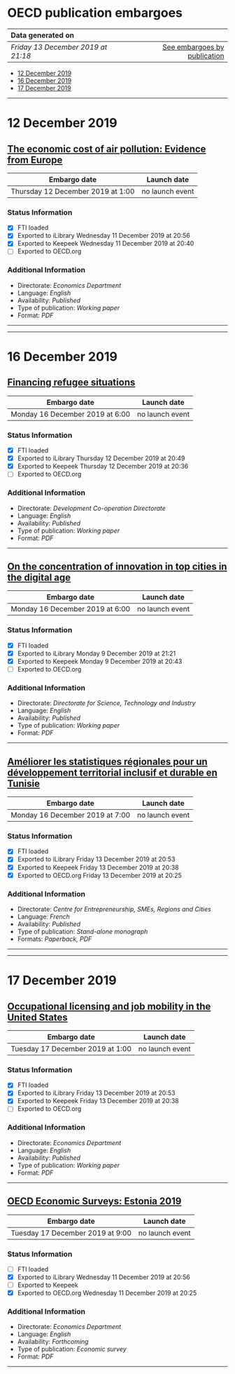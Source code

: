 # OECD publication embargoes

Data generated on | |
|:-----|------:|
| *Friday 13 December 2019 at 21:18* | [See embargoes by publication](embargoes-by-publication.md) |

* [12 December 2019](#12-december-2019)
* [16 December 2019](#16-december-2019)
* [17 December 2019](#17-december-2019)

------

# 12 December 2019

## [The economic cost of air pollution: Evidence from Europe](https://doi.org/10.1787/56119490-en)

Embargo date | Launch date
-------------|:------------:
Thursday 12 December 2019 at 1:00 | no launch event

### Status Information

- [x] FTI loaded 
- [x] Exported to iLibrary Wednesday 11 December 2019 at 20:56
- [x] Exported to Keepeek Wednesday 11 December 2019 at 20:40
- [ ] Exported to OECD.org

### Additional Information

* Directorate: *Economics Department*
* Language: *English*
* Availability: *Published*
* Type of publication: *Working paper*
* Format: *PDF*

------

------

# 16 December 2019

## [Financing refugee situations](https://doi.org/10.1787/02d6b022-en)

Embargo date | Launch date
-------------|:------------:
Monday 16 December 2019 at 6:00 | no launch event

### Status Information

- [x] FTI loaded 
- [x] Exported to iLibrary Thursday 12 December 2019 at 20:49
- [x] Exported to Keepeek Thursday 12 December 2019 at 20:36
- [ ] Exported to OECD.org

### Additional Information

* Directorate: *Development Co-operation Directorate*
* Language: *English*
* Availability: *Published*
* Type of publication: *Working paper*
* Format: *PDF*

------

## [On the concentration of innovation in top cities in the digital age](https://doi.org/10.1787/f184732a-en)

Embargo date | Launch date
-------------|:------------:
Monday 16 December 2019 at 6:00 | no launch event

### Status Information

- [x] FTI loaded 
- [x] Exported to iLibrary Monday 9 December 2019 at 21:21
- [x] Exported to Keepeek Monday 9 December 2019 at 20:43
- [ ] Exported to OECD.org

### Additional Information

* Directorate: *Directorate for Science, Technology and Industry*
* Language: *English*
* Availability: *Published*
* Type of publication: *Working paper*
* Format: *PDF*

------

## [Améliorer les statistiques régionales pour un développement territorial inclusif et durable en Tunisie](https://doi.org/10.1787/283fefef-fr)

Embargo date | Launch date
-------------|:------------:
Monday 16 December 2019 at 7:00 | no launch event

### Status Information

- [x] FTI loaded 
- [x] Exported to iLibrary Friday 13 December 2019 at 20:53
- [x] Exported to Keepeek Friday 13 December 2019 at 20:38
- [x] Exported to OECD.org Friday 13 December 2019 at 20:25

### Additional Information

* Directorate: *Centre for Entrepreneurship, SMEs, Regions and Cities*
* Language: *French*
* Availability: *Published*
* Type of publication: *Stand-alone monograph*
* Formats: *Paperback, PDF*

------

------

# 17 December 2019

## [Occupational licensing and job mobility in the United States](https://doi.org/10.1787/4cc19056-en)

Embargo date | Launch date
-------------|:------------:
Tuesday 17 December 2019 at 1:00 | no launch event

### Status Information

- [x] FTI loaded 
- [x] Exported to iLibrary Friday 13 December 2019 at 20:53
- [x] Exported to Keepeek Friday 13 December 2019 at 20:38
- [ ] Exported to OECD.org

### Additional Information

* Directorate: *Economics Department*
* Language: *English*
* Availability: *Published*
* Type of publication: *Working paper*
* Format: *PDF*

------

## [OECD Economic Surveys: Estonia 2019](https://doi.org/10.1787/f221b253-en)

Embargo date | Launch date
-------------|:------------:
Tuesday 17 December 2019 at 9:00 | no launch event

### Status Information

- [ ] FTI loaded
- [x] Exported to iLibrary Wednesday 11 December 2019 at 20:56
- [ ] Exported to Keepeek
- [x] Exported to OECD.org Wednesday 11 December 2019 at 20:25

### Additional Information

* Directorate: *Economics Department*
* Language: *English*
* Availability: *Forthcoming*
* Type of publication: *Economic survey*
* Format: *PDF*

------
